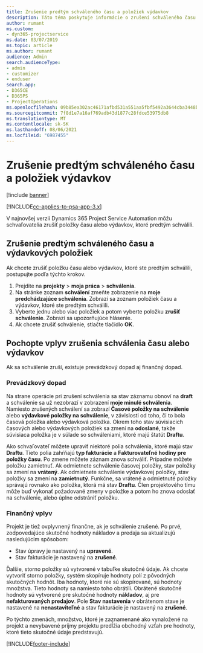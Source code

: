 ```yaml
---
title: Zrušenie predtým schváleného času a položiek výdavkov
description: Táto téma poskytuje informácie o zrušení schváleného času projektu a nákladov transakcie.
author: rumant
ms.custom:
- dyn365-projectservice
ms.date: 03/07/2019
ms.topic: article
ms.author: rumant
audience: Admin
search.audienceType:
- admin
- customizer
- enduser
search.app:
- D365CE
- D365PS
- ProjectOperations
ms.openlocfilehash: 09b85ea302ac46171afbd531a551aa5fbf5492a3644cba3448be03009840228c
ms.sourcegitcommit: 7f8d1e7a16af769adb43d1877c28fdce53975db8
ms.translationtype: MT
ms.contentlocale: sk-SK
ms.lasthandoff: 08/06/2021
ms.locfileid: "6987455"
---
```

# <a name="cancel-previously-approved-time-or-expense-entries"></a>Zrušenie predtým schváleného času a položiek výdavkov

[!include [banner](../includes/psa-now-project-operations.md)]

[!INCLUDE[cc-applies-to-psa-app-3.x](../includes/cc-applies-to-psa-app-3x.md)]

V najnovšej verzii Dynamics 365 Project Service Automation môžu schvaľovatelia zrušiť položky času alebo výdavkov, ktoré predtým schválili.

## <a name="cancel-a-previously-approved-time-or-expense-entry"></a>Zrušenie predtým schváleného času a výdavkových položiek

Ak chcete zrušiť položku času alebo výdavkov, ktoré ste predtým schválili, postupujte podľa týchto krokov.

1. Prejdite na **projekty** \> **moja práca** \> **schválenia**.
2. Na stránke zoznam **schválení** zmeňte zobrazenie na **moje predchádzajúce schválenia**. Zobrazí sa zoznam položiek času a výdavkov, ktoré ste predtým schválili.
3. Vyberte jednu alebo viac položiek a potom vyberte položku **zrušiť schválenie**. Zobrazí sa upozorňujúce hlásenie.
4. Ak chcete zrušiť schválenie, stlačte tlačidlo **OK**.

## <a name="understand-the-impact-of-canceling-a-time-or-expense-entry-approval"></a>Pochopte vplyv zrušenia schválenia času alebo výdavkov

Ak sa schválenie zruší, existuje prevádzkový dopad aj finančný dopad.

### <a name="operational-impact"></a>Prevádzkový dopad

Na strane operácie pri zrušení schválenia sa stav záznamu obnoví na **draft** a schválenie sa už nezobrazí v zobrazení **moje minulé schválenia**. Namiesto zrušených schválení sa zobrazí **Časové položky na schválenie** alebo **výdavkové položky na schválenie**, v závislosti od toho, či to bola časová položka alebo výdavková položka. Okrem toho stav súvisiacich časových alebo výdavkových položiek sa zmení na **odoslané**, takže súvisiaca položka je v súlade so schváleniami, ktoré majú štatút **Draftu**.

Ako schvaľovateľ môžete upraviť niektoré polia schválenia, ktoré majú stav **Draftu**. Tieto polia zahŕňajú **typ fakturácie** a **Fakturovateľné hodiny pre položky času**. Po zmene môžete záznam znova schváliť. Prípadne môžete položku zamietnuť. Ak odmietnete schválenie časovej položky, stav položky sa zmení na **vrátený**. Ak odmietnete schválenie výdavkovej položky, stav položky sa zmení na **zamietnutý**. Funkčne, sa vrátené a odmietnuté položky správajú rovnako ako položka, ktorá má stav **Draftu**. Člen projektového tímu môže buď vykonať požadované zmeny v položke a potom ho znova odoslať na schválenie, alebo úplne odstrániť položku.

### <a name="financial-impact"></a>Finančný vplyv

Projekt je tiež ovplyvnený finančne, ak je schválenie zrušené. Po prvé, zodpovedajúce skutočné hodnoty nákladov a predaja sa aktualizujú nasledujúcim spôsobom:

- Stav úpravy je nastavený na **upravené**.
- Stav fakturácie je nastavený na **zrušené**.

Ďalšie, storno položky sú vytvorené v tabuľke skutočné údaje. Ak chcete vytvoriť storno položky, systém skopíruje hodnoty polí z pôvodných skutočných hodnôt. Iba hodnoty, ktoré nie sú skopírované, sú hodnoty množstva. Tieto hodnoty sa namiesto toho obrátili. Obrátené skutočné hodnoty sú vytvorené pre skutočné hodnoty **nákladov**, aj pre **nefakturovaných predajov**. Pole **Stav nastavenia** v obrátenom stave je nastavené na **nenastaviteľné** a stav fakturácie je nastavený na **zrušené**.

Po týchto zmenách, množstvo, ktoré je zaznamenané ako vynaložené na projekt a nevybavené príjmy projektu predĺžia obchodný vzťah pre hodnoty, ktoré tieto skutočné údaje predstavujú.


[!INCLUDE[footer-include](../includes/footer-banner.md)]